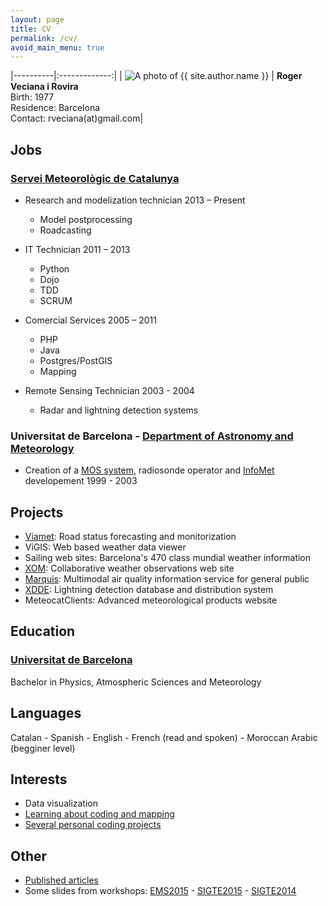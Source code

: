 ```yaml
---
layout: page
title: CV
permalink: /cv/
avoid_main_menu: true
---
```


|----------|:-------------:|
| <img src="http://www.gravatar.com/avatar/a2746d9ceb326e71181a6629031faf81?s=135" alt="A photo of {{ site.author.name }}" class="left_picture"/>   | **Roger Veciana i Rovira** <br/> Birth:  1977 <br/> Residence: Barcelona <br/>Contact: rveciana(at)gmail.com|

Jobs
----

### [Servei Meteorològic de Catalunya](www.meteo.cat)
* Research and modelization technician
2013 – Present
  * Model postprocessing
  * Roadcasting

* IT Technician
2011 – 2013
  * Python
  * Dojo
  * TDD
  * SCRUM

* Comercial Services
2005 – 2011
  * PHP
  * Java
  * Postgres/PostGIS
  * Mapping

* Remote Sensing Technician
2003 - 2004
  * Radar and lightning detection systems

### Universitat de Barcelona - [Department of Astronomy and Meteorology](http://www.am.ub.edu/)

* Creation of a [MOS system](https://en.wikipedia.org/wiki/Model_output_statistics), radiosonde operator and [InfoMet](http://www.infomet.am.ub.es/) developement
1999 - 2003

Projects
--------
* [Viamet](http://www.sirwec.org/Papers/andorra/34.pdf): Road status forecasting and monitorization
* ViGIS: Web based weather data viewer
* Sailing web sites: Barcelona's 470 class mundial weather information
* [XOM](http://xom.meteo.cat/): Collaborative weather observations web site
* [Marquis](http://cordis.europa.eu/project/rcn/78361_en.html): Multimodal air quality information service for general public
* [XDDE](http://extranet.meteocat.com/eldw2007/contrib_PDF/ELDW07_SMC_VECIANA.pdf): Lightning detection database and distribution system
* MeteocatClients: Advanced meteorological products website

Education
---------

### [Universitat de Barcelona](http://www.ub.edu/fisica/)
Bachelor in Physics, Atmospheric Sciences and Meteorology

Languages
---------

Catalan - Spanish - English - French (read and spoken) - Moroccan Arabic (begginer level)

Interests
---------

* Data visualization
* [Learning about coding and mapping](www.geoexamples.com)
* [Several personal coding projects](www.geoexamples.com/projects)

Other
-----
* [Published articles](https://scholar.google.es/citations?user=AExSTAwAAAAJ&hl=ca)
* Some slides from workshops: [EMS2015](http://geoexamples.com/slides/ems2015/) - [SIGTE2015](http://geoexamples.com/Mapas-web-interactivos-con-D3js/) - [SIGTE2014](http://geoexamples.com/introduccion-python-geoespacial/)
